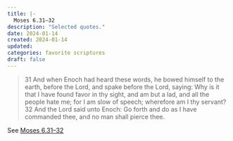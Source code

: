 ```yaml
---
title: |-
  Moses 6.31–32
description: "Selected quotes."
date: 2024-01-14
created: 2024-01-14
updated: 
categories: favorite scriptures
draft: false
---
```


> 31 And when Enoch had heard these words, he bowed himself to the earth, before the Lord, and spake before the Lord, saying: Why is it that I have found favor in thy sight, and am but a lad, and all the people hate me; for I am slow of speech; wherefore am I thy servant?  32 And the Lord said unto Enoch: Go forth and do as I have commanded thee, and no man shall pierce thee.

See [Moses 6.31–32](https://www.churchofjesuschrist.org/study/scriptures/pgp/moses/6?id=p31-p32&lang=eng#p31)